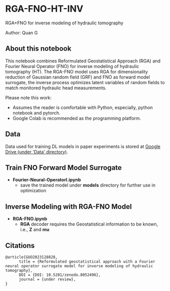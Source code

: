 # RGA-FNO-HT-INV
RGA+FNO for inverse modeling of hydraulic tomography 

Author: Quan G

## About this notebook

This notebook combines Reformulated Geostatistical Approach (RGA) and Fourier Neural Operator (FNO) for inverse modeling of hydraulic tomography (HT). The RGA-FNO model uses RGA for dimensionality reduction of Gaussian random field (GRF) and FNO as forward model surrogate, the inverse process optimizes latent variables of random fields to match monitored hydraulic head measurements.

Please note this work:
* Assumes the reader is comfortable with Python, especially, python notebook and pytorch.
* Google Colab is recommended as the programming platform.

## Data
Data used for training DL models in paper experiments is stored at 
[Google Drive (under 'Data' directory)](https://drive.google.com/drive/folders/1lkJAHBljYBIwrukrJyit-iu9_yhlo7Jf).

## Train FNO Forward Model Surrogate
- **Fourier-Neural-Operatorl.ipynb**
    - save the trained model under **models** directory for further use in optimization

## Inverse Modeling with RGA-FNO Model
- **RGA-FNO.ipynb**
    - **RGA** decoder requires the Geostatistical information to be known, i.e., **Z** and **mu**

##
## Citations
```
@article{GUO2023128828,
      title = {Reformulated geostatistical approach with a Fourier neural operator surrogate model for inverse modeling of hydraulic tomography},
      DOI = {DOI: 10.5281/zenodo.8052496},
      journal = {under review},
}
```
[comment]: <> (      volume = {616},
      pages = {128828},
      year = {2023},
      issn = {0022-1694},
      doi = {https://doi.org/10.1016/j.jhydrol.2022.128828},
      url = {https://www.sciencedirect.com/science/article/pii/S0022169422013981},
      author = {Quan Guo and Yue Zhao and Chunhui Lu and Jian Luo})


